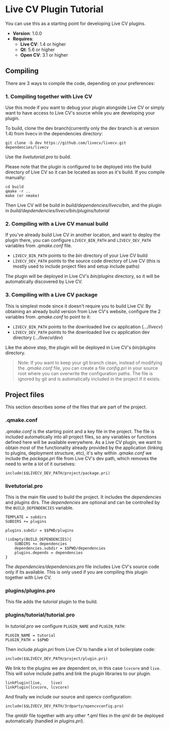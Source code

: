 # Live CV Plugin Tutorial

You can use this as a starting point for developing Live CV plugins.

 * **Version**: 1.0.0
 * **Requires**:
    * **Live CV**: 1.4 or higher
    * **Qt**: 5.6 or higher
    * **Open CV**: 3.1 or higher

## Compiling

There are 3 ways to compile the code, depending on your preferences:

### 1. Compiling together with Live CV

Use this mode if you want to debug your plugin alongside Live CV or simply want to have
access to Live CV's source while you are developing your plugin.

To build, clone the dev branch(currently only the dev branch is at version 1.4) from livecv in the dependencies directory:

```
git clone -b dev https://github.com/livecv/livecv.git dependencies/livecv
```

Use the *livetutorial.pro* to build.

Please note that the plugin is configured to be deployed into the build directory of Live
CV so it can be located as soon as it's build. If you compile manually:

```
cd build
qmake -r ..
make (or nmake)
```

Then Live CV will be build in *build/dependencies/livecv/bin*, and the plugin in
*build/depdendencies/livecv/bin/plugins/tutorial*

### 2. Compiling with a Live CV manual build

If you've already build Live CV in another location, and want to deploy the plugin there,
you can configure ```LIVECV_BIN_PATH``` and ```LIVECV_DEV_PATH``` variables from *.qmake.conf* file.

 * ```LIVECV_BIN_PATH``` points to the *bin* directory of your Live CV build
 * ```LIVECV_DEV_PATH``` points to the source code directory of Live CV (this is mostly used to
   include project files and setup include paths)

The plugin will be deployed in Live CV's *bin/plugins* directory, so it will be automatically
discovered by Live CV.

### 3. Compiling with a Live CV package

This is simplest mode since it doesn't require you to build Live CV. By obtaining an already
build version from Live CV's website, configure the 2 variables from *.qmake.conf* to point to
it:

 * ```LIVECV_BIN_PATH``` points to the downloaded live cv application (*.../livecv*)
 * ```LIVECV_DEV_PATH``` points to the downloaded live cv application dev directory (*.../livecv/dev*)

Like the above step, the plugin will be deployed in Live CV's *bin/plugins* directory.

> Note: If you want to keep your git branch clean, instead of modifying the *.qmake.conf* file,
> you can create a file *config.pri* in your source root where you can overwrite the
> configuration paths. The file is ignored by git and is automatically included in the project
> if it exists.

## Project files

This section describes some of the files that are part of the project.

### .qmake.conf

*.qmake.conf* is the starting point and a key file in the project. The
file is included automatically into all project files, so any variables or functions defined
here will be available everywhere. As a Live CV plugin, we want to obtain most of the
functionality already provided by the application (linking to plugins, deployment structure, etc), it's why within *.qmake.conf* we include the *package.pri* file from Live CV's dev path, which removes the need to write a lot of it ourselves:

```
include($$LIVECV_DEV_PATH/project/package.pri)
```

### livetutorial.pro

This is the main file used to build the project. It includes the *dependencies* and
*plugins* dirs. The *dependencies* are optional and can be controlled by the `BUILD_DEPENDENCIES` variable.

```
TEMPLATE = subdirs
SUBDIRS += plugins

plugins.subdir = $$PWD/plugins

!isEmpty(BUILD_DEPENDENCIES){
    SUBDIRS += dependencies
    dependencies.subdir = $$PWD/dependencies
    plugins.depends = dependencies
}
```

The *dependencies/dependencies.pro* file includes Live CV's source code only if its available.
This is only used if you are compiling this plugin together with Live CV.

### plugins/plugins.pro

This file adds the *tutorial* plugin to the build.

### plugins/tutorial/tutorial.pro

In *tutorial.pro* we configure ```PLUGIN_NAME``` and ```PLUGIN_PATH```:

```
PLUGIN_NAME = tutorial
PLUGIN_PATH = $$PWD
```

Then include *plugin.pri* from Live CV to handle a lot of boilerplate code:

```
include($$LIVECV_DEV_PATH/project/plugin.pri)
```

We link to the plugins we are dependent on, in this case ```lcvcore``` and ```live```.
This will solve include paths and link the plugin libraries to our plugin.

```
linkPlugin(live,    live)
linkPlugin(lcvcore, lcvcore)
```

And finally we include our source and opencv configuration:

```
include($$LIVECV_DEV_PATH/3rdparty/opencvconfig.pro)
```

The *qmldir* file together with any other *\*.qml* files in the *qml* dir be deployed automatically (handled in *plugins.pri*).
